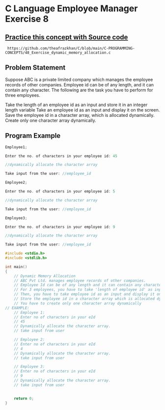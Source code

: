 # C Language Employee Manager Exercise 8

## [Practice this concept with Source code ](https://github.com/theafrazkhan/C/blob/main/C-PROGRAMMING-CONCEPTS/48_Exercise_dynamic_memory_allocation.c)

```
 https://github.com/theafrazkhan/C/blob/main/C-PROGRAMMING-CONCEPTS/48_Exercise_dynamic_memory_allocation.c
```



## Problem Statement
Suppose ABC is a private limited company which manages the employee records of other companies. Employee id can be of any length, and it can contain any character. The following are the task you have to perform for three employees.

Take the length of an employee id as an input and store it in an integer length variable
Take an employee id as an input and display it on the screen.
Save the employee id in a character array, which is allocated dynamically.
Create only one character array dynamically.
## Program Example
``` c
Employee1;

Enter the no. of characters in your employee id: 45

//dynamically allocate the character array

Take input from the user: //employee_id

Employee2;

Enter the no. of characters in your employee id: 5

//dynamically allocate the character array

Take input from the user: //employee_id

Employee3;

Enter the no. of characters in your employee id: 9

//dynamically allocate the character array

Take input from the user: //employee_id

```
 
``` c
#include <stdio.h>
#include <stdlib.h>

int main()
{
    // Dynamic Memory Allocation
    // ABC Pvt Ltd. manages employee records of other companies.
    // Employee Id can be of any length and it can contain any character
    // For 3 employees, you have to take 'length of employee id' as input in a length integer variable.
    // Then, you have to take employee id as an input and display it on screen. 
    // Store the employee id in a character array which is allocated dynamically.
    // You have to create only one character array dynamically
// EXAMPLE:
    // Employee 1:
    // Enter no of characters in your eId
    // 45
    // Dynamically allocate the character array.
    // take input from user 

    // Employee 2:
    // Enter no of characters in your eId
    // 4
    // Dynamically allocate the character array.
    // take input from user 

    // Employee 3:
    // Enter no of characters in your eId
    // 9
    // Dynamically allocate the character array.
    // take input from user 
    

    return 0;
}
```